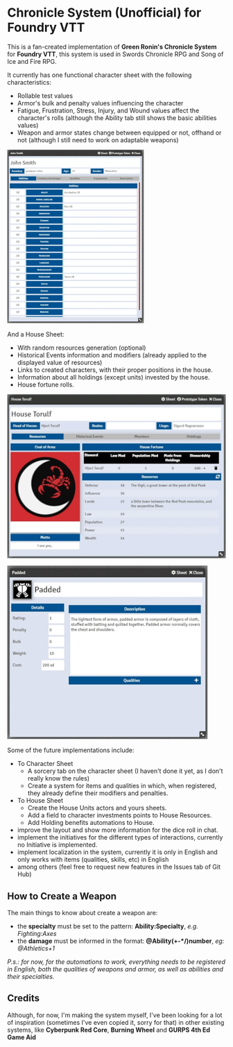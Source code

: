 # Chronicle System (Unofficial) for Foundry VTT

This is a fan-created implementation of **Green Ronin's Chronicle System** for **Foundry VTT**, this system is used in Swords Chronicle RPG and Song of Ice and Fire RPG. 

It currently has one functional character sheet with the following characteristics:
- Rollable test values
- Armor's bulk and penalty values influencing the character
- Fatigue, Frustration, Stress, Injury, and Wound values affect the character's rolls (although the Ability tab still shows the basic abilities values)
- Weapon and armor states change between equipped or not, offhand or not (although I still need to work on adaptable weapons)

![](readme-images/character.gif)

And a House Sheet:
- With random resources generation (optional)
- Historical Events information and modifiers (already applied to the displayed value of resources)
- Links to created characters, with their proper positions in the house.
- Information about all holdings (except units) invested by the house.
- House fortune rolls.

![](readme-images/house.gif)

![](readme-images/items.gif)

Some of the future implementations include:
- To Character Sheet
  - A sorcery tab on the character sheet (I haven't done it yet, as I don't really know the rules)
  - Create a system for items and qualities in which, when registered, they already define their modifiers and penalties.
- To House Sheet
  - Create the House Units actors and yours sheets.
  - Add a field to character investments points to House Resources.
  - Add Holding benefits automations to House.
- improve the layout and show more information for the dice roll in chat.
- implement the initiatives for the different types of interactions, currently no Initiative is implemented.
- implement localization in the system, currently it is only in English and only works with items (qualities, skills, etc) in English
- among others (feel free to request new features in the Issues tab of Git Hub)

## How to Create a Weapon

The main things to know about create a weapon are:
- the **specialty** must be set to the pattern: **Ability:Specialty**, *e.g. Fighting:Axes*
- the **damage** must be informed in the format: **@Ability(+-\*/)number**, *eg: @Athletics+1*


*P.s.: for now, for the automations to work, everything needs to be registered in English, both the qualities of weapons and armor, as well as abilities and their specialties.*

## Credits
Although, for now, I'm making the system myself, I've been looking for a lot of inspiration (sometimes I've even copied it, sorry for that) in other existing systems, like **Cyberpunk Red Core**, **Burning Wheel** and **GURPS 4th Ed Game Aid**